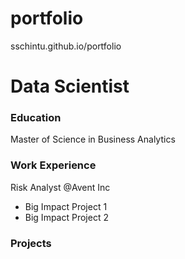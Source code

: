 # portfolio
sschintu.github.io/portfolio

# Data Scientist

### Education
Master of Science in Business Analytics

### Work Experience
Risk Analyst @Avent Inc
- Big Impact Project 1
- Big Impact Project 2

### Projects

